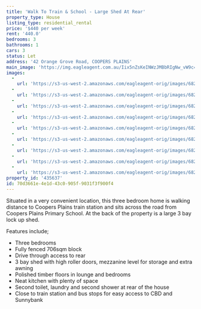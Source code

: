 ```yaml
---
title: 'Walk To Train & School - Large Shed At Rear'
property_type: House
listing_type: residential_rental
price: '$440 per week'
rent: '440.0'
bedrooms: 3
bathrooms: 1
cars: 3
status: Let
address: '42 Orange Grove Road, COOPERS PLAINS'
main_image: 'https://img.eagleagent.com.au/Iix5nZsKeINWzJMBbRIgNw_vW9c=/1280x854/smart/https://s3-us-west-2.amazonaws.com/eagleagent-orig/images/6826311/416505669-image-M.jpg'
images:
  -
    url: 'https://s3-us-west-2.amazonaws.com/eagleagent-orig/images/6826319/416505669-image-H.jpg'
  -
    url: 'https://s3-us-west-2.amazonaws.com/eagleagent-orig/images/6826318/416505669-image-G.jpg'
  -
    url: 'https://s3-us-west-2.amazonaws.com/eagleagent-orig/images/6826317/416505669-image-F.jpg'
  -
    url: 'https://s3-us-west-2.amazonaws.com/eagleagent-orig/images/6826316/416505669-image-E.jpg'
  -
    url: 'https://s3-us-west-2.amazonaws.com/eagleagent-orig/images/6826315/416505669-image-D.jpg'
  -
    url: 'https://s3-us-west-2.amazonaws.com/eagleagent-orig/images/6826314/416505669-image-C.jpg'
  -
    url: 'https://s3-us-west-2.amazonaws.com/eagleagent-orig/images/6826313/416505669-image-B.jpg'
  -
    url: 'https://s3-us-west-2.amazonaws.com/eagleagent-orig/images/6826312/416505669-image-A.jpg'
  -
    url: 'https://s3-us-west-2.amazonaws.com/eagleagent-orig/images/6826311/416505669-image-M.jpg'
property_id: '435637'
id: 70d3661e-4e1d-43c0-905f-9031f3f900f4
---
```

Situated in a very convenient location, this three bedroom home is walking distance to Coopers Plains train station and sits across the road from Coopers Plains Primary School. At the back of the property is a large 3 bay lock up shed.

Features include;
*  Three bedrooms
*  Fully fenced 706sqm block
*  Drive through access to rear
*  3 bay shed with high roller doors, mezzanine level for storage and extra awning
*  Polished timber floors in lounge and bedrooms
*  Neat kitchen with plenty of space
*  Second toilet, laundry and second shower at rear of the house
*  Close to train station and bus stops for easy access to CBD and Sunnybank